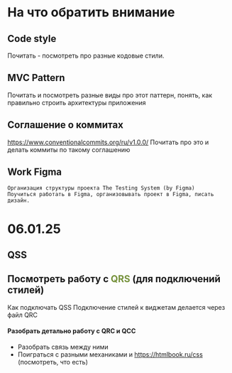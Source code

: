 
# На что обратить внимание
## Code style
Почитать - посмотреть про разные кодовые стили.
## MVC Pattern
Почитать и посмотреть разные виды про этот паттерн, понять, как правильно строить архитектуры приложения
## Соглашение о коммитах
https://www.conventionalcommits.org/ru/v1.0.0/
Почитать про это и делать коммиты по такому соглашению
## Work Figma
	Организация структуры проекта The Testing System (by Figma)
	Поучиться работать в Figma, организовывать проект в Figma, писать дизайн.


# 06.01.25
## QSS

## Посмотреть работу с <font color="#76923c">QRS</font> (для подключений стилей)

Как подключать QSS
Подключение стилей к виджетам делается через файл QRC

#### Разобрать детально работу с QRC и QCC 
- Разобрать связь между ними
- Поиграться с разными механиками и https://htmlbook.ru/css (посмотреть, что есть)

